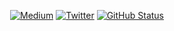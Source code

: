 <p align="center">
<a href="https://medium.com/@nedkuj"><img alt="Medium" src="https://nedimkuj.github.io/badges/Story-Medium.svg"/></a>
<a href="https://twitter.com/NedimKuj"><img alt="Twitter" src="https://nedimkuj.github.io/badges/twitter.svg"/></a>
<a href="https://github.com/NedimKuj"><img alt="GitHub Status" src="https://github-readme-stats.vercel.app/api?username=NedimKuj&hide=contribs&show_icons=true&include_all_commits=true&count_private=true"/></a>
</p>
